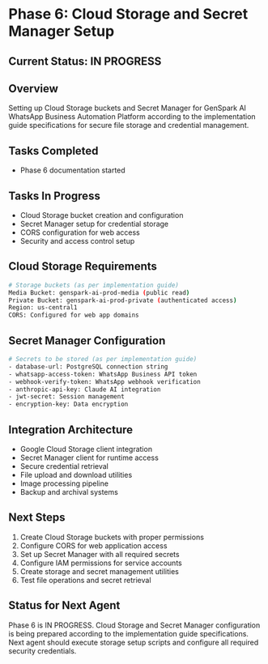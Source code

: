# Phase 6: Cloud Storage and Secret Manager Setup

## Current Status: IN PROGRESS

## Overview
Setting up Cloud Storage buckets and Secret Manager for GenSpark AI WhatsApp Business Automation Platform according to the implementation guide specifications for secure file storage and credential management.

## Tasks Completed
- Phase 6 documentation started

## Tasks In Progress
- Cloud Storage bucket creation and configuration
- Secret Manager setup for credential storage
- CORS configuration for web access
- Security and access control setup

## Cloud Storage Requirements
```bash
# Storage buckets (as per implementation guide)
Media Bucket: genspark-ai-prod-media (public read)
Private Bucket: genspark-ai-prod-private (authenticated access)
Region: us-central1
CORS: Configured for web app domains
```

## Secret Manager Configuration
```bash
# Secrets to be stored (as per implementation guide)
- database-url: PostgreSQL connection string
- whatsapp-access-token: WhatsApp Business API token
- webhook-verify-token: WhatsApp webhook verification
- anthropic-api-key: Claude AI integration
- jwt-secret: Session management
- encryption-key: Data encryption
```

## Integration Architecture
- Google Cloud Storage client integration
- Secret Manager client for runtime access
- Secure credential retrieval
- File upload and download utilities
- Image processing pipeline
- Backup and archival systems

## Next Steps
1. Create Cloud Storage buckets with proper permissions
2. Configure CORS for web application access
3. Set up Secret Manager with all required secrets
4. Configure IAM permissions for service accounts
5. Create storage and secret management utilities
6. Test file operations and secret retrieval

## Status for Next Agent
Phase 6 is IN PROGRESS. Cloud Storage and Secret Manager configuration is being prepared according to the implementation guide specifications. Next agent should execute storage setup scripts and configure all required security credentials.